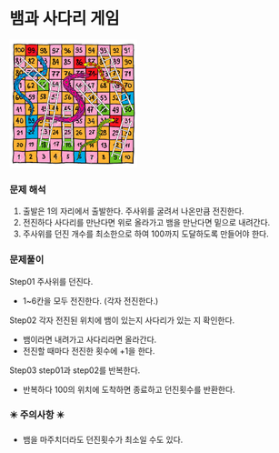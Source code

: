 # 뱀과 사다리 게임

![Untitled](README/Untitled.png)

### 문제 해석

1. 출발은 1의 자리에서 출발한다. 주사위를 굴려서 나온만큼 전진한다.
2. 전진하다 사다리를 만난다면 위로 올라가고 뱀을 만난다면 밑으로 내려간다.
3. 주사위를 던진 개수를 최소한으로 하여 100까지 도달하도록 만들어야 한다.

### 문제풀이

Step01 주사위를 던진다.

- 1~6칸을 모두 전진한다. (각자 전진한다.)

Step02 각자 전진된 위치에 뱀이 있는지 사다리가 있는 지 확인한다.

- 뱀이라면 내려가고 사다리라면 올라간다.
- 전진할 때마다 전진한 횟수에 +1을 한다.

Step03 step01과 step02를  반복한다.

- 반복하다 100의 위치에 도착하면 종료하고 던진횟수를 반환한다.

### ✴️ 주의사항 ✴️

- 뱀을 마주치더라도 던진횟수가 최소일 수도 있다.
